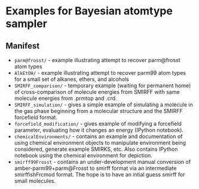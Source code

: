 # Examples for Bayesian atomtype sampler

## Manifest
* `parm@frosst/` - example illustrating attempt to recover parm@frosst atom types
* `AlkEtOH/` - example illustrating attempt to recover parm99 atom types for a small set of alkanes, ethers, and alcohols
* `SMIRFF_comparison/` - temporary example (waiting for permanent home) of cross-comparison of molecule energies from SMIRFF with same molecule energies from .prmtop and .crd.
* `SMIRFF_simulation/` - gives a simple example of simulating a molecule in the gas phase beginning from a molecular structure and the SMIRFF forcefield format.
* `forcefield_modification/` - gives example of modifying a forcefield parameter, evaluating how it changes an energy (IPython notebook).
* `chemicalEnvironments/` - contains an example and documentation of using chemical environment objects to manipulate environment being considered, generate example SMIRKS, etc. Also contains IPython notebook using the chemical environment for depiction.
* `smirff99Frosst` - contains an under-development manual conversion of amber-parm99+parm@Frosst
to smirff format via an intermediate smirffishFrcmod format. The hope is to have an intial guess smirff for small molecules.
